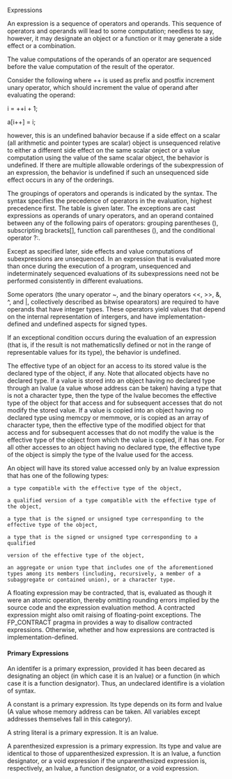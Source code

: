 Expressions

An expression is a sequence of operators and operands. This sequence of operators and operands will lead to some computation; needless to say, however, it may designate an object or a function or it may generate a side effect or a combination.

The value computations of the operands of an operator are sequenced before the value computation of the result of the operator.

Consider the following where ++ is used as prefix and postfix increment unary operator, which should increment the value of operand after evaluating the operand:

i = ++i + 1;

a[i++] = i;

however, this is an undefined bahavior because if a side effect on a scalar (all arithmetic and pointer types are scalar) object is unsequenced relative to either a different side effect on the same scalar onject or a value computation using the value of the same scalar object, the behavior is undefined. If there are multiple allowable orderings of the subexpression of an expression, the behavior is undefined if such an unsequenced side effect occurs in any of the orderings.



The groupings of operators and operands is indicated by the syntax. The syntax specifies the precedence of operators in the evaluation, highest precedence first. The table is given later. The exceptions are cast expressions as operands of unary operators, and an operand contained between any of the following pairs of operators: grouping parentheses (), subscripting brackets[], function call parentheses (), and the conditional operator ?:.

Except as specified later, side effects and value computations of subexpressions are unsequenced. In an expression that is evaluated more than once during the execution of a program, unsequenced and indeterminately sequenced evaluations of its subexpressions need not be performed consistently in different evaluations.

Some operators (the unary operator ~, and the binary operators <<, >>, &, ^, and |, collectively described as bitwise opearators) are required to have operands that have integer types. These operators yield values that depend on the internal representation of intergers, and have implementation-defined and undefined aspects for signed types.

If an exceptional condition occurs during the evaluation of an expression (that is, if the result is not mathematicslly defined or not in the range of representable values for its type), the behavior is undefined.

The effective type of an object for an access to its stored value is the declared type of the object, if any. Note that allocated objects have no declared type. If a value is stored into an object having no declared type through an lvalue (a value whose address can be taken) having a type that is not a character type, then the type of the lvalue becomes the effective type of the object for that access and for subsequent accesses that do not modify the stored value. If a value is copied into an object having no declared type using memcpy or memmove, or is copied as an array of character type, then the effective type of the modified object for that access and for subsequent accesses that do not modify the value is the effective type of the object from which the value is copied, if it has one. For all other accesses to an object having no declared type, the effective type of the object is simply the type of the lvalue used for the access.

An object will have its stored value accessed only by an lvalue expression that has one of the following types:

    a type compatible with the effective type of the object,

    a qualified version of a type compatible with the effective type of the object,

    a type that is the signed or unsigned type corresponding to the effective type of the object,

    a type that is the signed or unsigned type corresponding to a qualified

    version of the effective type of the object,

    an aggregate or union type that includes one of the aforementioned types among its members (including, recursively, a member of a subaggregate or contained union), or a character type.

A floating expression may be contracted, that is, evaluated as though it were an atomic operation, thereby omitting rounding errors implied by the source code and the expression evaluation method. A contracted expression might also omit raising of floating-point exceptions. The FP_CONTRACT pragma in provides a way to disallow contracted expressions. Otherwise, whether and how expressions are contracted is implementation-defined.


#### Primary Expressions

An identifer is a primary expression, provided it has been decared as designating an object (in which case it is an lvalue) or a function (in which case it is a function designator). Thus, an undeclared identifire is a violation of syntax.

A constant is a primary expression. Its type depends on its form and lvalue (A value whose memory address can be taken. All variables except addresses themselves fall in this category).

A string literal is a primary expression. It is an lvalue.

A parenthesized expression is a primary expression. Its type and value are identical to those of upparenthesized expression. It is an lvalue, a function designator, or a void expression if the unparenthesized expression is, respectively, an lvalue, a function designator, or a void expression.
